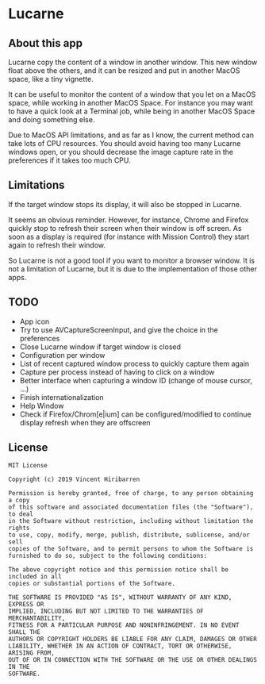 # Lucarne


## About this app

Lucarne copy the content of a window in another window. This new window
float above the others, and it can be resized and put in another MacOS space,
like a tiny vignette.

It can be useful to monitor the content of a window that you let on a MacOS
space, while working in another MacOS Space. For instance you may want to
have a quick look at a Terminal job, while being in another MacOS Space
and doing something else.

Due to MacOS API limitations, and as far as I know, the current method can
take lots of CPU resources. You should avoid having too many Lucarne windows
open, or you should decrease the image capture rate in the preferences if
it takes too much CPU.


## Limitations

If the target window stops its display, it will also be stopped in Lucarne.

It seems an obvious reminder. However, for instance, Chrome and Firefox
quickly stop to refresh their screen when their window is off screen.
As soon as a display is required (for instance with Mission Control) they
start again to refresh their window.

So Lucarne is not a good tool if you want to monitor a browser window. It
is not a limitation of Lucarne, but it is due to the implementation of those
other apps.


## TODO

- App icon
- Try to use AVCaptureScreenInput, and give the choice in the preferences
- Close Lucarne window if target window is closed
- Configuration per window
- List of recent captured window process to quickly capture them again
- Capture per process instead of having to click on a window
- Better interface when capturing a window ID (change of mouse cursor, ...)
- Finish internationalization
- Help Window
- Check if Firefox/Chrom[e|ium] can be configured/modified to continue
  display refresh when they are offscreen

## License

```
MIT License

Copyright (c) 2019 Vincent Hiribarren

Permission is hereby granted, free of charge, to any person obtaining a copy
of this software and associated documentation files (the "Software"), to deal
in the Software without restriction, including without limitation the rights
to use, copy, modify, merge, publish, distribute, sublicense, and/or sell
copies of the Software, and to permit persons to whom the Software is
furnished to do so, subject to the following conditions:

The above copyright notice and this permission notice shall be included in all
copies or substantial portions of the Software.

THE SOFTWARE IS PROVIDED "AS IS", WITHOUT WARRANTY OF ANY KIND, EXPRESS OR
IMPLIED, INCLUDING BUT NOT LIMITED TO THE WARRANTIES OF MERCHANTABILITY,
FITNESS FOR A PARTICULAR PURPOSE AND NONINFRINGEMENT. IN NO EVENT SHALL THE
AUTHORS OR COPYRIGHT HOLDERS BE LIABLE FOR ANY CLAIM, DAMAGES OR OTHER
LIABILITY, WHETHER IN AN ACTION OF CONTRACT, TORT OR OTHERWISE, ARISING FROM,
OUT OF OR IN CONNECTION WITH THE SOFTWARE OR THE USE OR OTHER DEALINGS IN THE
SOFTWARE.
```